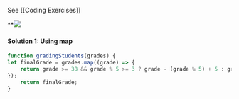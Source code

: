 See [[Coding Exercises]]

**![](https://lh4.googleusercontent.com/JCzauWiDZmlGNDUHAo1jgrUx84mw3AWLR_eqxZzXRkGVwpUiPWo1FdUQp5PyciUG1AQRLVjVnhnJ8OaMAT2Zb3okVN360ib-GDo3dMyo5BqSiWqd21JvICIuPDIB5oqxAOrtVVwskq0O1tT02qEps38)
#### Solution 1: Using map
```js
function gradingStudents(grades) {
let finalGrade = grades.map((grade) => {
	return grade >= 38 && grade % 5 >= 3 ? grade - (grade % 5) + 5 : grade;
});
	return finalGrade;
}
```